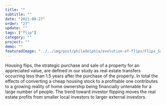 ```yaml
---
title: "" 
subtitle: ""
date: "2021-08-27"
order: "27"
update: ""
tags: ["flip"]
category: ""
project: ""
demo: ""
featuredImage: "../../img/post/philadelphia/evolution-of-flips/Flips_SampleDeeds.png"
---
```


Housing flips, the strategic purchase and sale of a property for an appreciated value, are defined in our study as real estate transfers occurring less than 1.5 years after the purchase of the property. In total the effects of converting a cheap housing stock to a profitable one contributes to a growing reality of home ownership being financially untenable for a large number of people. The trend toward investor flipping moves the real estate profits from smaller local investors to larger external investors.
